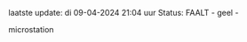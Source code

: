 laatste update: 
di 09-04-2024 21:04   uur 
Status: FAALT - geel - 
<div class="service Y">microstation</div>